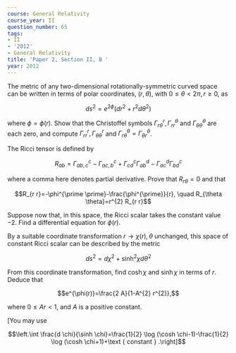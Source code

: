 ```yaml
---
course: General Relativity
course_year: II
question_number: 65
tags:
- II
- '2012'
- General Relativity
title: 'Paper 2, Section II, B '
year: 2012
---
```




The metric of any two-dimensional rotationally-symmetric curved space can be written in terms of polar coordinates, $(r, \theta)$, with $0 \leqslant \theta<2 \pi, r \geqslant 0$, as

$$d s^{2}=e^{2 \phi}\left(d r^{2}+r^{2} d \theta^{2}\right)$$

where $\phi=\phi(r)$. Show that the Christoffel symbols $\Gamma_{r \theta}^{r}, \Gamma_{r r}^{\theta}$ and $\Gamma_{\theta \theta}^{\theta}$ are each zero, and compute $\Gamma_{r r}^{r}, \Gamma_{\theta \theta}^{r}$ and $\Gamma_{r \theta}^{\theta}=\Gamma_{\theta r}^{\theta}$.

The Ricci tensor is defined by

$$R_{a b}=\Gamma_{a b, c}^{c}-\Gamma_{a c, b}^{c}+\Gamma_{c d}^{c} \Gamma_{a b}^{d}-\Gamma_{a c}^{d} \Gamma_{b d}^{c}$$

where a comma here denotes partial derivative. Prove that $R_{r \theta}=0$ and that

$$R_{r r}=-\phi^{\prime \prime}-\frac{\phi^{\prime}}{r}, \quad R_{\theta \theta}=r^{2} R_{r r}$$

Suppose now that, in this space, the Ricci scalar takes the constant value $-2$. Find a differential equation for $\phi(r)$.

By a suitable coordinate transformation $r \rightarrow \chi(r), \theta$ unchanged, this space of constant Ricci scalar can be described by the metric

$$d s^{2}=d \chi^{2}+\sinh ^{2} \chi d \theta^{2}$$

From this coordinate transformation, find $\cosh \chi$ and $\sinh \chi$ in terms of $r$. Deduce that

$$e^{\phi(r)}=\frac{2 A}{1-A^{2} r^{2}},$$

where $0 \leqslant A r<1$, and $A$ is a positive constant.

[You may use

$$\left.\int \frac{d \chi}{\sinh \chi}=\frac{1}{2} \log (\cosh \chi-1)-\frac{1}{2} \log (\cosh \chi+1)+\text { constant } .\right]$$